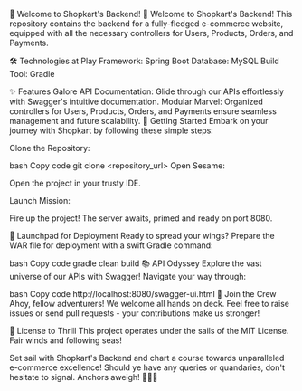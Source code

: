 🌟 Welcome to Shopkart's Backend! 🚀
Welcome to Shopkart's Backend! This repository contains the backend for a fully-fledged e-commerce website, equipped with all the necessary controllers for Users, Products, Orders, and Payments.

🛠️ Technologies at Play
Framework: Spring Boot
Database: MySQL
Build Tool: Gradle

✨ Features Galore
API Documentation: Glide through our APIs effortlessly with Swagger's intuitive documentation.
Modular Marvel: Organized controllers for Users, Products, Orders, and Payments ensure seamless management and future scalability.
🚀 Getting Started
Embark on your journey with Shopkart by following these simple steps:

Clone the Repository:

bash
Copy code
git clone <repository_url>
Open Sesame:

Open the project in your trusty IDE.

Launch Mission:

Fire up the project! The server awaits, primed and ready on port 8080.

🚀 Launchpad for Deployment
Ready to spread your wings? Prepare the WAR file for deployment with a swift Gradle command:

bash
Copy code
gradle clean build
📚 API Odyssey
Explore the vast universe of our APIs with Swagger! Navigate your way through:

bash
Copy code
http://localhost:8080/swagger-ui.html
🤝 Join the Crew
Ahoy, fellow adventurers! We welcome all hands on deck. Feel free to raise issues or send pull requests - your contributions make us stronger!

📜 License to Thrill
This project operates under the sails of the MIT License. Fair winds and following seas!

Set sail with Shopkart's Backend and chart a course towards unparalleled e-commerce excellence! Should ye have any queries or quandaries, don't hesitate to signal. Anchors aweigh! 🌊⚓🚢
